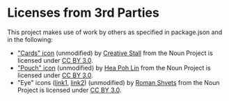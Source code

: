# Licenses from 3rd Parties

This project makes use of work by others as specified in package.json and in the following:

- ["Cards" icon](https://thenounproject.com/term/cards/483659) (unmodified)
  by [Creative Stall](https://thenounproject.com/creativestall/) from the Noun Project
  is licensed under [CC BY 3.0](https://creativecommons.org/licenses/by/3.0/).
- ["Pouch" icon](https://thenounproject.com/term/pouch/582268) (unmodified)
  by [Hea Poh Lin](https://thenounproject.com/charlenehea/) from the Noun Project
  is licensed under [CC BY 3.0](https://creativecommons.org/licenses/by/3.0/).
- "Eye" icons ([link1](https://thenounproject.com/term/eye/931263),
  [link2](https://thenounproject.com/term/eye/931285)) (unmodified)
  by [Roman Shvets](https://thenounproject.com/shwepes/) from the Noun Project
  is licensed under [CC BY 3.0](https://creativecommons.org/licenses/by/3.0/).
